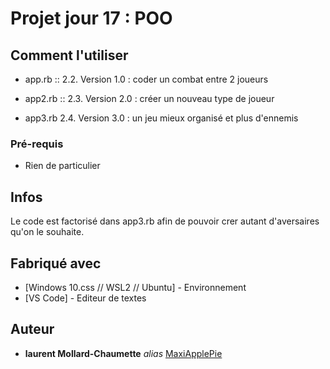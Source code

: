 # Projet jour 17 : POO 


## Comment l'utiliser

 - app.rb :: 
2.2. Version 1.0 : coder un combat entre 2 joueurs

 - app2.rb ::
2.3. Version 2.0 : créer un nouveau type de joueur
 
 - app3.rb
2.4. Version 3.0 : un jeu mieux organisé et plus d'ennemis


### Pré-requis

- Rien de particulier


## Infos

Le code est factorisé dans app3.rb afin de pouvoir crer autant d'aversaires qu'on le souhaite.


## Fabriqué avec

* [Windows 10.css // WSL2 // Ubuntu] - Environnement
* [VS Code] - Editeur de textes



## Auteur

* **laurent Mollard-Chaumette** _alias_ [MaxiApplePie](https://github.com/MaxiApplePie)